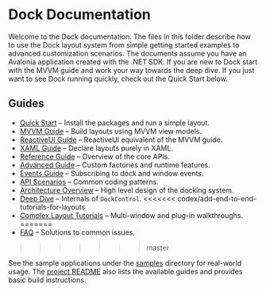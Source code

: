 # Dock Documentation

Welcome to the Dock documentation.  The files in this folder describe how to
use the Dock layout system from simple getting started examples to
advanced customization scenarios.  The documents assume you have an
Avalonia application created with the .NET SDK.  If you are new to Dock
start with the MVVM guide and work your way towards the deep dive. If you
just want to see Dock running quickly, check out the Quick Start below.

## Guides

- [Quick Start](quick-start.md) – Install the packages and run a simple layout.
- [MVVM Guide](dock-mvvm.md) – Build layouts using MVVM view models.
- [ReactiveUI Guide](dock-reactiveui.md) – ReactiveUI equivalent of the MVVM guide.
- [XAML Guide](dock-xaml.md) – Declare layouts purely in XAML.
- [Reference Guide](dock-reference.md) – Overview of the core APIs.
- [Advanced Guide](dock-advanced.md) – Custom factories and runtime features.
- [Events Guide](dock-events.md) – Subscribing to dock and window events.
- [API Scenarios](dock-api-scenarios.md) – Common coding patterns.
- [Architecture Overview](dock-architecture.md) – High level design of the docking system.
- [Deep Dive](dock-deep-dive.md) – Internals of `DockControl`.
<<<<<<< codex/add-end-to-end-tutorials-for-layouts
- [Complex Layout Tutorials](dock-complex-layouts.md) – Multi-window and plug-in walkthroughs.
=======
- [FAQ](dock-faq.md) – Solutions to common issues.
>>>>>>> master

See the sample applications under the [samples](../samples/) directory for real-world usage.
The [project README](../README.md) also lists the available guides and provides
basic build instructions.
